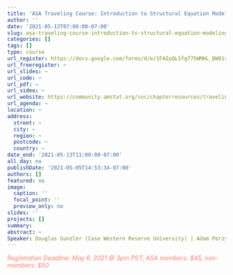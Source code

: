 ```yaml
---
title: 'ASA Traveling Course: Introduction to Structural Equation Modeling with Health-Related Outcome Measures'
author: ''
date: '2021-05-13T07:00:00-07:00'
slug: asa-traveling-course-introduction-to-structural-equation-modeling-with-health-related-outcome-measures
categories: []
tags: []
type: course
url_register: https://docs.google.com/forms/d/e/1FAIpQLSfg775WMHL_BW81sJqjCQeLjV7hwQDIBE7IYfSYcABeeQdGEg/viewform
url_freeregister: ~
url_slides: ~
url_code: ~
url_pdf: ~
url_video: ~
url_website: https://community.amstat.org/coc/chapterresources/travelingcourse/chapterresources-travelingcourse-modeling
url_agenda: ~
location: ~
address:
  street: ~
  city: ~
  region: ~
  postcode: ~
  country: ~
date_end: '2021-05-13T11:00:00-07:00'
all_day: no
publishDate: '2021-05-05T14:53:34-07:00'
authors: []
featured: no
image:
  caption: ''
  focal_point: ''
  preview_only: no
slides: ''
projects: []
summary: 
abstract: ~
Speaker: Douglas Gunzler (Case Western Reserve University) | Adam Perzynski (Case Western Reserve University) | Adam Carle (Case Western Reserve University)
---
```

<span style="color: salmon;">*Registration Deadline: May 6, 2021 @ 3pm PST; ASA members: \$45, non-members: \$50*</span>
<!--more-->
